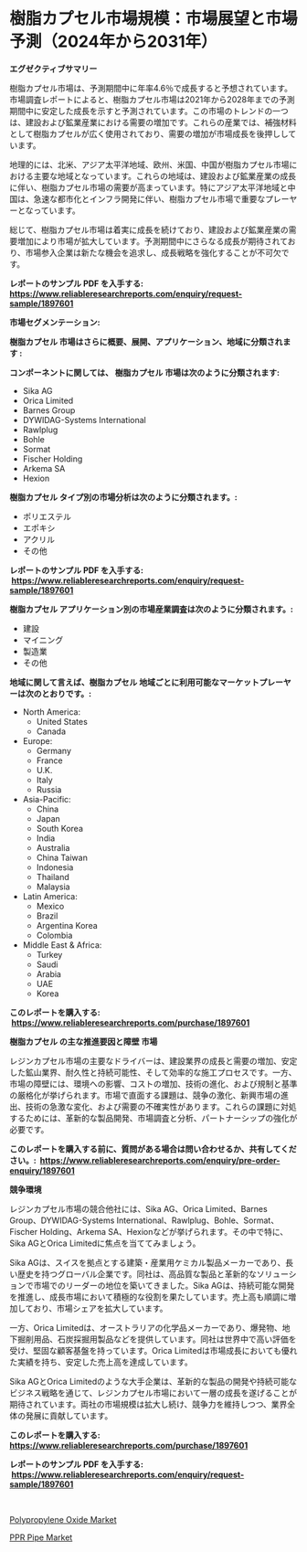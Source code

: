 <p><h1>樹脂カプセル市場規模：市場展望と市場予測（2024年から2031年）</h1></p><p><strong>エグゼクティブサマリー</strong></p>
<p><p>樹脂カプセル市場は、予測期間中に年率4.6％で成長すると予想されています。市場調査レポートによると、樹脂カプセル市場は2021年から2028年までの予測期間中に安定した成長を示すと予測されています。この市場のトレンドの一つは、建設および鉱業産業における需要の増加です。これらの産業では、補強材料として樹脂カプセルが広く使用されており、需要の増加が市場成長を後押ししています。</p><p>地理的には、北米、アジア太平洋地域、欧州、米国、中国が樹脂カプセル市場における主要な地域となっています。これらの地域は、建設および鉱業産業の成長に伴い、樹脂カプセル市場の需要が高まっています。特にアジア太平洋地域と中国は、急速な都市化とインフラ開発に伴い、樹脂カプセル市場で重要なプレーヤーとなっています。</p><p>総じて、樹脂カプセル市場は着実に成長を続けており、建設および鉱業産業の需要増加により市場が拡大しています。予測期間中にさらなる成長が期待されており、市場参入企業は新たな機会を追求し、成長戦略を強化することが不可欠です。</p></p>
<p><strong>レポートのサンプル PDF を入手する: <a href="https://www.reliableresearchreports.com/enquiry/request-sample/1897601">https://www.reliableresearchreports.com/enquiry/request-sample/1897601</a></strong></p>
<p><strong>市場セグメンテーション:</strong></p>
<p><strong> 樹脂カプセル 市場はさらに概要、展開、アプリケーション、地域に分類されます :</strong></p>
<p><strong>コンポーネントに関しては、 樹脂カプセル 市場は次のように分類されます: &nbsp;</strong></p>
<p><ul><li>Sika AG</li><li>Orica Limited</li><li>Barnes Group</li><li>DYWIDAG-Systems International</li><li>Rawlplug</li><li>Bohle</li><li>Sormat</li><li>Fischer Holding</li><li>Arkema SA</li><li>Hexion</li></ul></p>
<p><strong> 樹脂カプセル タイプ別の市場分析は次のように分類されます。:</strong></p>
<p><ul><li>ポリエステル</li><li>エポキシ</li><li>アクリル</li><li>その他</li></ul></p>
<p><strong>レポートのサンプル PDF を入手する: &nbsp;<a href="https://www.reliableresearchreports.com/enquiry/request-sample/1897601">https://www.reliableresearchreports.com/enquiry/request-sample/1897601</a></strong></p>
<p><strong> 樹脂カプセル アプリケーション別の市場産業調査は次のように分類されます。:</strong></p>
<p><ul><li>建設</li><li>マイニング</li><li>製造業</li><li>その他</li></ul></p>
<p><strong>地域に関して言えば、樹脂カプセル 地域ごとに利用可能なマーケットプレーヤーは次のとおりです。:</strong></p>
<p><ul>
    <li>
        North America:
        <ul>
            <li>United States</li>
            <li>Canada</li>
        </ul>
    </li>
    <li>
        Europe:
        <ul>
            <li>Germany</li>
            <li>France</li>
            <li>U.K.</li>
            <li>Italy</li>
            <li>Russia</li>
        </ul>
    </li>
    <li>
        Asia-Pacific:
        <ul>
            <li>China</li>
            <li>Japan</li>
            <li>South Korea</li>
            <li>India</li>
            <li>Australia</li>
            <li>China Taiwan</li>
            <li>Indonesia</li>
            <li>Thailand</li>
            <li>Malaysia</li>
        </ul>
    </li>
    <li>
        Latin America:
        <ul>
            <li>Mexico</li>
            <li>Brazil</li>
            <li>Argentina Korea</li>
            <li>Colombia</li>
        </ul>
    </li>
    <li>
        Middle East & Africa:
        <ul>
            <li>Turkey</li>
            <li>Saudi</li>
            <li>Arabia</li>
            <li>UAE</li>
            <li>Korea</li>
        </ul>
    </li>
    </ul></p>
<p><strong>このレポートを購入する: &nbsp;<a href="https://www.reliableresearchreports.com/purchase/1897601">https://www.reliableresearchreports.com/purchase/1897601</a></strong></p>
<p><strong>樹脂カプセル の主な推進要因と障壁 市場</strong></p>
<p><p>レジンカプセル市場の主要なドライバーは、建設業界の成長と需要の増加、安定した鉱山業界、耐久性と持続可能性、そして効率的な施工プロセスです。一方、市場の障壁には、環境への影響、コストの増加、技術の進化、および規制と基準の厳格化が挙げられます。市場で直面する課題は、競争の激化、新興市場の進出、技術の急激な変化、および需要の不確実性があります。これらの課題に対処するためには、革新的な製品開発、市場調査と分析、パートナーシップの強化が必要です。</p></p>
<p><strong>このレポートを購入する前に、質問がある場合は問い合わせるか、共有してください。:&nbsp; <a href="https://www.reliableresearchreports.com/enquiry/pre-order-enquiry/1897601">https://www.reliableresearchreports.com/enquiry/pre-order-enquiry/1897601</a></strong></p>
<p><strong>競争環境</strong></p>
<p><p>レジンカプセル市場の競合他社には、Sika AG、Orica Limited、Barnes Group、DYWIDAG-Systems International、Rawlplug、Bohle、Sormat、Fischer Holding、Arkema SA、Hexionなどが挙げられます。その中で特に、Sika AGとOrica Limitedに焦点を当ててみましょう。</p><p>Sika AGは、スイスを拠点とする建築・産業用ケミカル製品メーカーであり、長い歴史を持つグローバル企業です。同社は、高品質な製品と革新的なソリューションで市場でのリーダーの地位を築いてきました。Sika AGは、持続可能な開発を推進し、成長市場において積極的な役割を果たしています。売上高も順調に増加しており、市場シェアを拡大しています。</p><p>一方、Orica Limitedは、オーストラリアの化学品メーカーであり、爆発物、地下掘削用品、石炭採掘用製品などを提供しています。同社は世界中で高い評価を受け、堅固な顧客基盤を持っています。Orica Limitedは市場成長においても優れた実績を持ち、安定した売上高を達成しています。</p><p>Sika AGとOrica Limitedのような大手企業は、革新的な製品の開発や持続可能なビジネス戦略を通じて、レジンカプセル市場において一層の成長を遂げることが期待されています。両社の市場規模は拡大し続け、競争力を維持しつつ、業界全体の発展に貢献しています。</p></p>
<p><strong>このレポートを購入する: &nbsp; <a href="https://www.reliableresearchreports.com/purchase/1897601">https://www.reliableresearchreports.com/purchase/1897601</a></strong></p>
<p><strong>レポートのサンプル PDF を入手する: &nbsp;<a href="https://www.reliableresearchreports.com/enquiry/request-sample/1897601">https://www.reliableresearchreports.com/enquiry/request-sample/1897601</a></strong><strong></strong></p>
<p>&nbsp;</p>
<p><p><a href="https://natural-crush-b99.notion.site/Polypropylene-Oxide-Market-with-the-goal-of-estimating-the-market-size-and-future-growth-potential-o-8a4aaec5ee9e474fb6c61fd122296c6d">Polypropylene Oxide Market</a></p><p><a href="https://github.com/Alonsoolds3wq1d81czn8rbol/Market-Research-Report-List-1/blob/main/ppr-pipe-market.md">PPR Pipe Market</a></p></p>